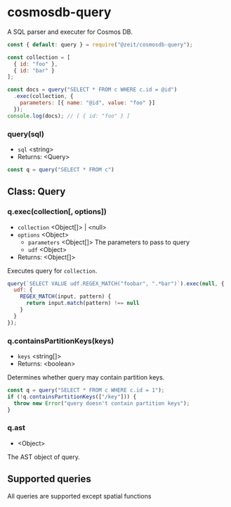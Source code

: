 # cosmosdb-query

A SQL parser and executer for Cosmos DB.

```js
const { default: query } = require("@zeit/cosmosdb-query");

const collection = [
  { id: "foo" },
  { id: "bar" }
];

const docs = query("SELECT * FROM c WHERE c.id = @id")
  .exec(collection, {
    parameters: [{ name: "@id", value: "foo" }]
  });
console.log(docs); // [ { id: "foo" } ]
```

### query(sql)

- `sql` &lt;string>
- Returns: &lt;Query>

```js
const q = query("SELECT * FROM c")
```

## Class: Query

### q.exec(collection[, options])

- `collection` &lt;Object[]> | &lt;null>
- `options` &lt;Object>
  - `parameters` &lt;Object[]> The parameters to pass to query
  - `udf` &lt;Object>
- Returns: &lt;Object[]>


Executes query for `collection`.

```js
query(`SELECT VALUE udf.REGEX_MATCH("foobar", ".*bar")`).exec(null, {
  udf: {
    REGEX_MATCH(input, pattern) {
      return input.match(pattern) !== null
    }
  }
});
```

### q.containsPartitionKeys(keys)

- `keys` &lt;string[]>
- Returns: &lt;boolean>


Determines whether query may contain partition keys.

```js
const q = query("SELECT * FROM c WHERE c.id = 1");
if (!q.containsPartitionKeys(["/key"])) {
  throw new Error("query doesn't contain partition keys");
}
```

### q.ast

- &lt;Object>

The AST object of query.


## Supported queries

All queries are supported except spatial functions
